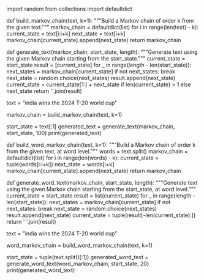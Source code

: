 import random
from collections import defaultdict

def build_markov_chain(text, k=1):
    """Build a Markov chain of order k from the given text."""
    markov_chain = defaultdict(list)
    for i in range(len(text) - k):
        current_state = text[i:i+k]
        next_state = text[i+k]
        markov_chain[current_state].append(next_state)
    return markov_chain

def generate_text(markov_chain, start_state, length):
    """Generate text using the given Markov chain starting from the start_state."""
    current_state = start_state
    result = [current_state]
    for _ in range(length - len(start_state)):
        next_states = markov_chain[current_state]
        if not next_states:
            break
        next_state = random.choice(next_states)
        result.append(next_state)
        current_state = current_state[1:] + next_state if len(current_state) > 1 else next_state
    return ''.join(result)



text = "india wins the 2024 T-20 world cup"



markov_chain = build_markov_chain(text, k=1)


start_state = text[:1] 
generated_text = generate_text(markov_chain, start_state, 100)
print(generated_text)


def build_word_markov_chain(text, k=1):
    """Build a Markov chain of order k from the given text, at word level."""
    words = text.split()
    markov_chain = defaultdict(list)
    for i in range(len(words) - k):
        current_state = tuple(words[i:i+k])
        next_state = words[i+k]
        markov_chain[current_state].append(next_state)
    return markov_chain

def generate_word_text(markov_chain, start_state, length):
    """Generate text using the given Markov chain starting from the start_state, at word level."""
    current_state = start_state
    result = list(current_state)
    for _ in range(length - len(start_state)):
        next_states = markov_chain[current_state]
        if not next_states:
            break
        next_state = random.choice(next_states)
        result.append(next_state)
        current_state = tuple(result[-len(current_state):])
    return ' '.join(result)


text = "india wins the 2024 T-20 world cup"


word_markov_chain = build_word_markov_chain(text, k=1)


start_state = tuple(text.split()[:1]) 
generated_word_text = generate_word_text(word_markov_chain, start_state, 20)
print(generated_word_text)
